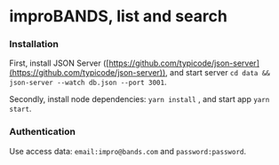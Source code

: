 # improBANDS, list and search

### Installation

First, install JSON Server ([https://github.com/typicode/json-server](https://github.com/typicode/json-server)), and start server `cd data && json-server --watch db.json --port 3001`.

Secondly, install node dependencies: `yarn install` ,
and start app `yarn start`.

### Authentication

Use access data: `email:impro@bands.com` and `password:password`.
